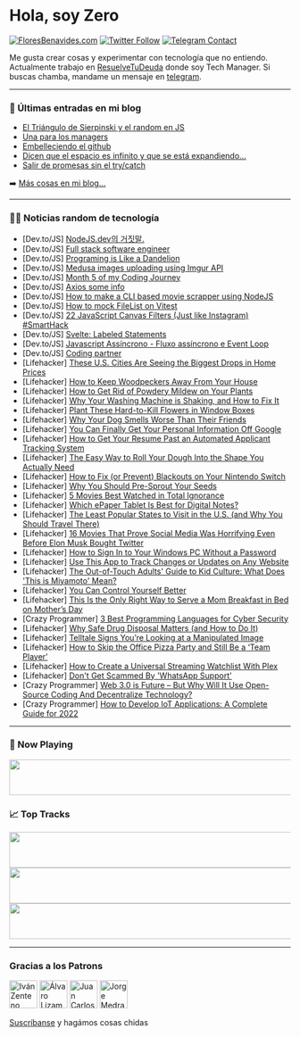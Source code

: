 # Hola, soy Zero

[![FloresBenavides.com](https://img.shields.io/website?down_message=oops&label=MiBlog&style=for-the-badge&up_message=online&url=https%3A%2F%2Ffloresbenavides.com)](https://floresbenavides.com) [![Twitter Follow](https://img.shields.io/twitter/follow/ZeroDragon?color=%231DA1F2&label=Follow&logo=twitter&logoColor=ffffff&style=for-the-badge)](https://twitter.com/zerodragon) [![Telegram Contact](https://img.shields.io/badge/escr%C3%ADbeme-ZeroDragon-%2326A5E4?style=for-the-badge&logo=telegram)](https://t.me/zerodragon)

Me gusta crear cosas y experimentar con tecnología que no entiendo.
Actualmente trabajo en [ResuelveTuDeuda](http://github.com/resuelve) donde soy Tech Manager.
Si buscas chamba, mandame un mensaje en [telegram](https://t.me/zerodragon).

---

### 📕 Últimas entradas en mi blog
<!-- BLOG-POST-LIST:START -->
- [El Triángulo de Sierpinski y el random en JS](https://floresbenavides.com/el-triangulo-de-sierpinski-y-el-random-en-js/)
- [Una para los managers](https://floresbenavides.com/una-para-los-managers/)
- [Embelleciendo el github](https://floresbenavides.com/embelleciendo-el-github/)
- [Dicen que el espacio es infinito y que se está expandiendo…](https://floresbenavides.com/dicen-que-el-espacio-es-infinito-y-que-se-esta-expandiendo/)
- [Salir de promesas sin el try/catch](https://floresbenavides.com/salir-de-promesas-sin-el-try-catch/)
<!-- BLOG-POST-LIST:END -->

➡️ [Más cosas en mi blog...](https://floresbenavides.com)

---

### 👨‍💻 Noticias random de tecnología
<!-- TECH-POSTS:START -->
- [Dev.to/JS] [NodeJS.dev의 거짓말.](https://dev.to/jechol/nodejs-geojismal-pp4)
- [Dev.to/JS] [Full stack software engineer](https://dev.to/nipunsanjula/full-stack-software-engineer-3en1)
- [Dev.to/JS] [Programing is Like a Dandelion](https://dev.to/orionaon/programing-is-like-a-dandelion-2lig)
- [Dev.to/JS] [Medusa images uploading using Imgur API](https://dev.to/ivanchiou/medusa-images-uploading-using-imgur-api-2hli)
- [Dev.to/JS] [Month 5 of my Coding Journey](https://dev.to/taepal467/month-5-of-my-coding-journey-1b9c)
- [Dev.to/JS] [Axios some info](https://dev.to/swislokdev/axios-some-info-30p7)
- [Dev.to/JS] [How to make a CLI based movie scrapper using NodeJS](https://dev.to/raptorcentauri/how-to-make-a-cli-based-movie-scrapper-using-nodejs-1252)
- [Dev.to/JS] [How to mock FileList on Vitest](https://dev.to/akirakashihara/how-to-mock-filelist-on-vitest-or-jest-4494)
- [Dev.to/JS] [22 JavaScript Canvas Filters &lpar;Just like Instagram&rpar; #SmartHack](https://dev.to/vipertechofficial/22-javascript-canvas-filters-just-like-instagram-smarthack-55b)
- [Dev.to/JS] [Svelte: Labeled Statements](https://dev.to/aryakris/svelte-labeled-statements-1c6n)
- [Dev.to/JS] [Javascript Assíncrono - Fluxo assíncrono e Event Loop](https://dev.to/cjvaz/javascript-assincrono-fluxo-assincrono-e-event-loop-1jp6)
- [Dev.to/JS] [Coding partner](https://dev.to/korneldoe/coding-partner-3l30)
- [Lifehacker] [These U.S. Cities Are Seeing the Biggest Drops in Home Prices](https://lifehacker.com/these-u-s-cities-are-seeing-the-biggest-drops-in-home-1848847929)
- [Lifehacker] [How to Keep Woodpeckers Away From Your House](https://lifehacker.com/how-to-get-woodpeckers-to-fuck-off-1848847616)
- [Lifehacker] [How to Get Rid of Powdery Mildew on Your Plants](https://lifehacker.com/how-to-get-rid-of-powdery-mildew-on-your-plants-1848847805)
- [Lifehacker] [Why Your Washing Machine is Shaking, and How to Fix It](https://lifehacker.com/why-your-washing-machine-is-shaking-and-how-to-fix-it-1848847765)
- [Lifehacker] [Plant These Hard-to-Kill Flowers in Window Boxes](https://lifehacker.com/plant-these-hard-to-kill-flowers-in-window-boxes-1848847682)
- [Lifehacker] [Why Your Dog Smells Worse Than Their Friends](https://lifehacker.com/why-your-dog-smells-worse-than-their-friends-1848847864)
- [Lifehacker] [You Can Finally Get Your Personal Information Off Google](https://lifehacker.com/you-can-finally-get-your-personal-information-off-googl-1848861331)
- [Lifehacker] [How to Get Your Resume Past an Automated Applicant Tracking System](https://lifehacker.com/how-to-get-your-resume-past-an-automated-applicant-trac-1848856694)
- [Lifehacker] [The Easy Way to Roll Your Dough Into the Shape You Actually Need](https://lifehacker.com/the-easy-way-to-roll-your-dough-into-the-shape-you-actu-1848859936)
- [Lifehacker] [How to Fix &lpar;or Prevent&rpar; Blackouts on Your Nintendo Switch](https://lifehacker.com/how-to-fix-or-prevent-blackouts-on-your-nintendo-swit-1848859631)
- [Lifehacker] [Why You Should Pre-Sprout Your Seeds](https://lifehacker.com/why-you-should-pre-sprout-your-seeds-1848859050)
- [Lifehacker] [5 Movies Best Watched in Total Ignorance](https://lifehacker.com/5-movies-best-watched-in-total-ignorance-1848859792)
- [Lifehacker] [Which ePaper Tablet Is Best for Digital Notes?](https://lifehacker.com/which-epaper-tablet-is-best-for-digital-notes-1848859314)
- [Lifehacker] [The Least Popular States to Visit in the U.S. &lpar;and Why You Should Travel There&rpar;](https://lifehacker.com/the-least-popular-states-to-visit-in-the-u-s-and-why-1848859294)
- [Lifehacker] [16 Movies That Prove Social Media Was Horrifying Even Before Elon Musk Bought Twitter](https://lifehacker.com/16-movies-that-prove-social-media-was-horrifying-even-b-1848853135)
- [Lifehacker] [How to Sign In to Your Windows PC Without a Password](https://lifehacker.com/how-to-sign-in-to-your-windows-pc-without-a-password-1848858181)
- [Lifehacker] [Use This App to Track Changes or Updates on Any Website](https://lifehacker.com/use-this-app-to-track-changes-or-updates-on-any-website-1848856696)
- [Lifehacker] [The Out-of-Touch Adults&#39; Guide to Kid Culture: What Does &#39;This is Miyamoto&#39; Mean?](https://lifehacker.com/the-out-of-touch-adults-guide-to-kid-culture-what-does-1848856733)
- [Lifehacker] [You Can Control Yourself Better](https://lifehacker.com/you-can-control-yourself-better-1848855315)
- [Lifehacker] [This Is the Only Right Way to Serve a Mom Breakfast in Bed on Mother’s Day](https://lifehacker.com/this-is-the-only-right-way-to-serve-a-mom-breakfast-in-1848855194)
- [Crazy Programmer] [3 Best Programming Languages for Cyber Security](https://www.thecrazyprogrammer.com/2022/04/programming-languages-for-cyber-security.html)
- [Lifehacker] [Why Safe Drug Disposal Matters &lpar;and How to Do It&rpar;](https://lifehacker.com/why-safe-drug-disposal-matters-and-how-to-do-it-1848855898)
- [Lifehacker] [Telltale Signs You’re Looking at a Manipulated Image](https://lifehacker.com/telltale-signs-you-re-looking-at-a-manipulated-image-1848855015)
- [Lifehacker] [How to Skip the Office Pizza Party and Still Be a ‘Team Player’](https://lifehacker.com/how-to-skip-the-office-pizza-party-and-still-be-a-team-1848855137)
- [Lifehacker] [How to Create a Universal Streaming Watchlist With Plex](https://lifehacker.com/how-to-create-a-universal-streaming-watchlist-with-plex-1848855290)
- [Lifehacker] [Don&#39;t Get Scammed By &#39;WhatsApp Support&#39;](https://lifehacker.com/dont-get-scammed-by-whatsapp-support-1848855075)
- [Crazy Programmer] [Web 3.0 is Future – But Why Will It Use Open-Source Coding And Decentralize Technology?](https://www.thecrazyprogrammer.com/2022/04/web-3-0.html)
- [Crazy Programmer] [How to Develop IoT Applications: A Complete Guide for 2022](https://www.thecrazyprogrammer.com/2022/04/how-to-develop-iot-applications.html)<!-- TECH-POSTS:END -->

---

### 🎵 Now Playing
<a href="https://spotify-now-playing-dun.vercel.app/now-playing?open"><img src="https://spotify-now-playing-dun.vercel.app/now-playing" width="540" height="64"></a>

### 📈 Top Tracks
<a href="https://spotify-now-playing-dun.vercel.app/top-tracks?i=1&open"><img src="https://spotify-now-playing-dun.vercel.app/top-tracks?i=1" width="540" height="64"></a>
<a href="https://spotify-now-playing-dun.vercel.app/top-tracks?i=2&open"><img src="https://spotify-now-playing-dun.vercel.app/top-tracks?i=2" width="540" height="64"></a>
<a href="https://spotify-now-playing-dun.vercel.app/top-tracks?i=3&open"><img src="https://spotify-now-playing-dun.vercel.app/top-tracks?i=3" width="540" height="64"></a>

---

### Gracias a los Patrons
[<img src="https://avatars.githubusercontent.com/u/243380?v=4" alt="Iván Zenteno" width="50px">](https://github.com/k001) [<img src="https://avatars.githubusercontent.com/u/19955639?v=4" alt="Álvaro Lizama" width="50px">](https://github.com/alvarolizama) [<img src="https://avatars.githubusercontent.com/u/2718753?v=4" alt="Juan Carlos Ruiz" width="50px">](https://github.com/JuanCrg90) [<img src="https://avatars.githubusercontent.com/u/37025?v=4" alt="Jorge Medrano" width="50px">](https://github.com/h1pp1e) 

[Suscríbanse](https://www.patreon.com/zerodragon) y hagámos cosas chidas
